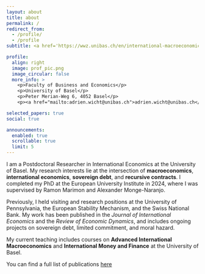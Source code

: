 ```yaml
---
layout: about
title: about
permalink: /
redirect_from:
  - /profile/
  - /profile
subtitle: <a href='https://wwz.unibas.ch/en/international-macroeconomics/'>University of Basel</a>. Basel, Switzerland. Contact and affiliations.

profile:
  align: right
  image: prof_pic.png
  image_circular: false
  more_info: >
    <p>Faculty of Business and Economics</p>
    <p>University of Basel</p>
    <p>Peter Merian-Weg 6, 4052 Basel</p>
    <p><a href="mailto:adrien.wicht@unibas.ch">adrien.wicht@unibas.ch</a></p>

selected_papers: true
social: true

announcements:
  enabled: true
  scrollable: true
  limit: 5
---
```


I am a Postdoctoral Researcher in International Economics at the University of Basel. My research interests lie at the intersection of **macroeconomics**, **international economics**, **sovereign debt**, and **recursive contracts**. I completed my PhD at the European University Institute in 2024, where I was supervised by Ramon Marimon and Alexander Monge-Naranjo.

Previously, I held visiting and research positions at the University of Pennsylvania, the European Stability Mechanism, and the Swiss National Bank. My work has been published in the _Journal of International Economics_ and the _Review of Economic Dynamics_, and includes ongoing projects on sovereign debt, limited commitment, and moral hazard.

My current teaching includes courses on **Advanced International Macroeconomics** and **International Money and Finance** at the University of Basel.

You can find a full list of publications [here](/publications/)
